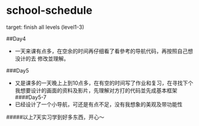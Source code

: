 # school-schedule
target: finish all levels (level1-3)

##Day4
-  一天来课有点多，在空余的时间再仔细看了看參考的导航代码，再按照自己想没计的去
修改並理解。

###Day5
- 又是课多的一天晚上上到10点多，在有空的时间写了作业和复习，在寻找下个我想要设计的画面的资料及影片，先理解对方打的代码並先成基本框架
####Day5-7
-  已经设计了一个小导航，可还是有点不足，没有我想象的美观及带功能性

#####以上7天实习学到好多东西，开心～
